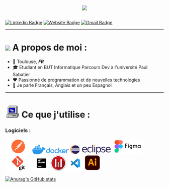 
<h1 align="center">
  <a href="https://git.io/typing-svg">
    <img src="https://readme-typing-svg.herokuapp.com/?lines=Hello+World&center=true&size=30">
  </a>
</h1>

###  
[![Linkedin Badge](https://img.shields.io/badge/-LinkedIn-blue?style=flat&logo=Linkedin&logoColor=white&link=https://www.linkedin.com/in/jlim/)](https://www.linkedin.com/in/jgouagout/)
[![Website Badge](https://img.shields.io/badge/-COMMING_SOON-588157?style=flat&logo=Google-Chrome&logoColor=white)](https://www.youtube.com/watch?v=dQw4w9WgXcQ)
[![Gmail Badge](https://img.shields.io/badge/-Gmail-c14438?style=flat&logo=Gmail&logoColor=white&)](mailto:joriangouagout1@gmail.com)
***
# <img src="https://github.com/TheDudeThatCode/TheDudeThatCode/blob/master/Assets/Developer.gif" width="45" /> A propos de moi :

- 📍 Toulouse, **_FR_**   
- 🎓 Etudiant en BUT Informatique Parcours Dev à l'université Paul Sabatier  
- ❤️ Passionné de programmation et de nouvelles technologies
- 📘 Je parle Français, Anglais et un peu Espagnol  

***

# <img src="https://github.com/TheDudeThatCode/TheDudeThatCode/blob/master/Assets/PC.gif" width="45" /> Ce que j'utilise :

### Logiciels :
<div>
<img title="Postman" height="50" src="./assets/postman.png" >
<img title="C" height="30" src="./assets/docker.png" >
<img title="C" height="30" src="./assets/eclipse.png" >
<img title="C" height="50" src="./assets/figma.png" >
<img title="C" height="50" src="./assets/git.png" >
<img title="C" height="50" src="./assets/jetbrain.png" >
<img title="C" height="50" src="./assets/modelio.png" >
<img title="C" height="50" src="./assets/vscode.png" >
<img title="C" height="50" src="./assets/illustrator.png" >
</div>



[![Anurag's GitHub stats](https://github-readme-stats.vercel.app/api?username=JorianG)](https://github.com/anuraghazra/github-readme-stats)
